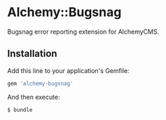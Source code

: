 # Alchemy::Bugsnag
Bugsnag error reporting extension for AlchemyCMS.

## Installation
Add this line to your application's Gemfile:

```ruby
gem 'alchemy-bugsnag'
```

And then execute:
```bash
$ bundle
```
